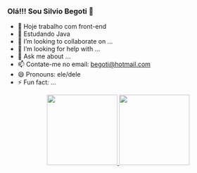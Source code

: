 ### Olá!!! Sou Silvio Begoti 👋

- 🔭 Hoje trabalho com front-end
- 🌱 Estudando Java
- 👯 I’m looking to collaborate on ...
- 🤔 I’m looking for help with ...
- 💬 Ask me about ...
- 📫 Contate-me no email: begoti@hotmail.com
- 😄 Pronouns: ele/dele
- ⚡ Fun fact: ...

<div align="center">
  <a href="https://github.com/silviobegoti">
  <img height="160em" src="https://github-readme-stats.vercel.app/api?username=silviobegoti&show_icons=true&theme=dark&include_all_commits=true&count_private=true"/>
  <img height="160em" src="https://github-readme-stats.vercel.app/api/top-langs/?username=silviobegoti&layout=compact&langs_count=7&theme=dark"/>
</div>
